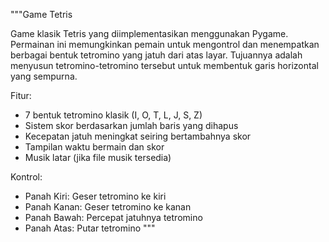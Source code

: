 """Game Tetris

Game klasik Tetris yang diimplementasikan menggunakan Pygame.
Permainan ini memungkinkan pemain untuk mengontrol dan menempatkan berbagai bentuk tetromino
yang jatuh dari atas layar. Tujuannya adalah menyusun tetromino-tetromino tersebut
untuk membentuk garis horizontal yang sempurna.

Fitur:
- 7 bentuk tetromino klasik (I, O, T, L, J, S, Z)
- Sistem skor berdasarkan jumlah baris yang dihapus
- Kecepatan jatuh meningkat seiring bertambahnya skor
- Tampilan waktu bermain dan skor
- Musik latar (jika file musik tersedia)

Kontrol:
- Panah Kiri: Geser tetromino ke kiri
- Panah Kanan: Geser tetromino ke kanan
- Panah Bawah: Percepat jatuhnya tetromino
- Panah Atas: Putar tetromino
"""
